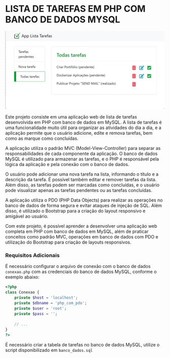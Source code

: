 # LISTA DE TAREFAS EM PHP COM BANCO DE DADOS MYSQL

![](demo.png)

Este projeto consiste em uma aplicação web de lista de tarefas desenvolvida em PHP com banco de dados em MySQL. A lista de tarefas é uma funcionalidade muito útil para organizar as atividades do dia a dia, e a aplicação permite que o usuário adicione, edite e remova tarefas, bem como as marque como concluídas.

A aplicação utiliza o padrão MVC (Model-View-Controller) para separar as responsabilidades de cada componente da aplicação. O banco de dados MySQL é utilizado para armazenar as tarefas, e o PHP é responsável pela lógica da aplicação e pela conexão com o banco de dados.

O usuário pode adicionar uma nova tarefa na lista, informando o título e a descrição da tarefa. É possível também editar e remover tarefas da lista. Além disso, as tarefas podem ser marcadas como concluídas, e o usuário pode visualizar apenas as tarefas pendentes ou as tarefas concluídas.

A aplicação utiliza o PDO (PHP Data Objects) para realizar as operações no banco de dados de forma segura e evitar ataques de injeção de SQL. Além disso, é utilizado o Bootstrap para a criação do layout responsivo e amigável ao usuário.

Com este projeto, é possível aprender a desenvolver uma aplicação web completa em PHP com banco de dados em MySQL, além de praticar conceitos como padrão MVC, operações em banco de dados com PDO e utilização do Bootstrap para criação de layouts responsivos.

### Requisitos Adicionais

É necessário configurar o arquivo de conexão com o banco de dados `conexao.php` com as credenciais do banco de dados MySQL, conforme o exemplo abaixo:

```php
<?php
class Conexao {
    private $host = 'localhost';
    private $dbname = 'php_com_pdo';
    private $user = 'root';
    private $pass = '';
    
    // ...   
}
?>
```
É necessário criar a tabela de tarefas no banco de dados MySQL, utilize o script disponibilizado em `banco_dados.sql`
